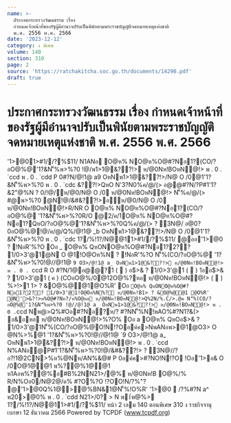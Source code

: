 ```yaml
---
name: >-
  ประกาศกระทรวงวัฒนธรรม เรื่อง
  กำหนดเจ้าหน้าที่ของรัฐผู้มีอำนาจปรับเป็นพินัยตามพระราชบัญญัติจดหมายเหตุแห่งชาติ
  พ.ศ. 2556 พ.ศ. 2566
date: '2023-12-12'
category: ง พิเศษ
volume: 140
section: 310
page: 2
source: 'https://ratchakitcha.soc.go.th/documents/14290.pdf'
draft: true
---
```


# ประกาศกระทรวงวัฒนธรรม เรื่อง กำหนดเจ้าหน้าที่ของรัฐผู้มีอำนาจปรับเป็นพินัยตามพระราชบัญญัติจดหมายเหตุแห่งชาติ พ.ศ. 2556 พ.ศ. 2566

'1>@01>#1//?%$11/ N1ANอ O@ห% NO@ห%O@#?Nอ1?(CO/?อO@%@'1?&N'็%พ>%?0 !@/พ1>1@&??!> ห/@0Nห!BOหN@!> พ . 0 . `ccd พ . 0 . `cdd P 0#?N/@!1@ a9 OหNพ1>1@&??!>/N@ O /0@1'1?&N'็%พ>%?0 พ . 0 . `cdc &??!>QหO N'3?N0%ค/@/(> อ@@#?N/?P#1'1?&2"@%N ? 0/!@/ห/@0/N@ O /0 ห/@0Nห!BOหN@!> N'็%ค/@/(> #@พ>%?0 @N!@/&#&??!>อห/@0/N@ O /0 ห/@0Nห!BOหN@!>R/NR O O@ห% NO@ห%O@#?Nอ1?(CO/?อO@%@ '1?&N'็%พ>%?0R/O @2/ค/1O@ห% NO@ห%O@#?Nอ1?QหO/?อO@%@'1?&N'็%พ>%?0Q%ค/@/(> ? 3N@/ อ@0?0อO@%@!@/ค/@/Q%/@!1@ _b OหNพ1>1@&??!>/N@ O /0@1'1?&N'็%พ>%?0 พ . 0 . `cdc 1?/%!1?/N@@11>#1//?%$11/ @ออ'1>@0 ? !NอR'%?O Oอ _ O@ห% QหONO@ห%O@#?Nอ1?2?? 1/0>3'@1@N O @1!O@Oห%N ? !NอR'%?O N'็%(CO/?อO@%@ '1?&N'็%พ>%?0!@//@!1@ `9 O3>/@!1@ a_ OหNพ1>1@&??!> ห/@0Nห!BOหN@!> พ . 0 . `ccd R O #?N/1@อ@@?1 (  ) อ$>& ? 1/0>3'@1 (  ) 1ออ$>& ? 1/0>3'@1 ( ค ) (COอO@%/0@12O@%?หอ ห/@0Nห!BOหN@!> (  ) %>!>1 1> ? &O@%@@1@O%R' Oอ ` O@ห% QหONO@ห%O@#?Nอ1?2?? 1/0>3'@1!O@Oห%N%? ห/@0Nห!B1> ? &O@%@@1 @O%R' @N'>&?!>ห%O@#?Nห?/ห%O@หอ ห/@0Nห!BOหN@!>Q%2N/%.C/>.@ค N'็%(CO/?อO@%@'1?&N'็%พ>%?0 !@//@!1@ a_ OหNพ1>1@&??!> ห/@0Nห!BOหN@!> พ . 0 . `ccd Nพ@>Q%#Oอ#?Nอ?ห/? #?NN'็%N!พAO%#?N1?&(> อ&อหอ ห/@0Nห!BOหN@!>%?O% Oอ a O@ห% QหOอ$>& ? 1/0>3'@1N'็%(CO/?อO@%@O!N!?Oอค์ค>NพANอพ>@1@O3> O @N%>%@1 '1?&N'็%พ>%?0!@//@!1@ `9 O3>/@!1@ a_ OหNพ1>1@&??!> ห/@0Nห!BOหN@!> พ . 0 . `ccd N%ANอ@P#1'1?&N'็%พ>%?0!@/&#&??!> ? 3N@//?อ?!1@2CN>%ห%@Nห/AN%&@# P 0อค์ค>#?NO!N!?O !Oอ'1>อ& O /0O@1@@1 พ%?@%1@@1 ห1Aอพ%?@%อ#B%2NN21>/@% ห/@0Nห!B O@%/% R/N%Oอ0/N@2@/ค% #?O%?O !?OO!N/?%"? @'1>@0Q%1@>@%BN&1@N'็%!O%R' '1>@0  /?%#?N a^ พ20>@0% พ . 0 . `cdd N21>/0? > N พ1์พ@%> 1?/%!1?/N@@11>#1//?%$11/ หน้า 2 เลม 140 ตอนพิเศษ 310 ง ราชกิจจานุเบกษา 12 ธันวาคม 2566 Powered by TCPDF (www.tcpdf.org)
